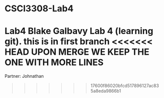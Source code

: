 # CSCI3308-Lab4
Lab4
Blake Galbavy Lab 4 (learning git).
this is in first branch
<<<<<<< HEAD
UPON MERGE WE KEEP THE ONE WITH MORE LINES
=======

Partner: Johnathan
>>>>>>> 17600f86020bfcd517896127ac835a8eda9866b1
